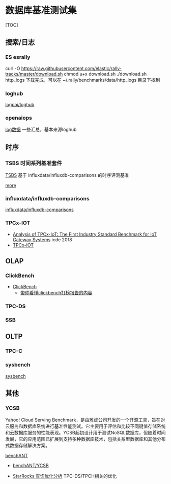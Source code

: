 # 数据库基准测试集
[TOC]

## 搜索/日志

### ES esrally

curl -O https://raw.githubusercontent.com/elastic/rally-tracks/master/download.sh
chmod u+x download.sh
./download.sh http_logs
下载完成，可以在  ~/.rally/benchmarks/data/http_logs 目录下找到


### loghub

[logpai/loghub](https://github.com/logpai/loghub)


### openaiops

[log数据](https://www.aiops.cn/log-data/) 一些汇总，基本来源loghub


## 时序

### TSBS 时间系列基准套件

[TSBS](https://github.com/timescale/tsbs) 基于 influxdata/influxdb-comparisons 的时序评测基准


[more](tsbs.md)


### influxdata/influxdb-comparisons


[influxdata/influxdb-comparisons](https://github.com/influxdata/influxdb-comparisons)


### TPCx-IOT



- [Analysis of TPCx-IoT: The First Industry Standard Benchmark for IoT Gateway Systems](https://hpi.de/fileadmin/user_upload/fachgebiete/rabl/publications/2018/TPCx_IOT-ICDE2018.pdf) icde 2018
- [TPCx-IOT](https://www.tpc.org/tpcx-iot/default5.asp)


## OLAP

### ClickBench

- [ClickBench](https://benchmark.clickhouse.com/)
    - [带你看懂clickbench打榜报告的内容](https://www.cnblogs.com/syw20170419/p/17381314.html) 

### TPC-DS

### SSB


## OLTP

### TPC-C

### sysbench

[sysbench](https://github.com/akopytov/sysbench)


## 其他

### YCSB
Yahoo! Cloud Serving Benchmark，是由雅虎公司开发的一个开源工具，旨在对云服务和数据库系统进行基准性能测试。它主要用于评估和比较不同键值存储系统和云数据库服务的性能表现。YCSB起初设计用于测试NoSQL数据库，但随着时间发展，它的应用范围已扩展到支持多种数据库技术，包括关系型数据库和其他分布式数据存储解决方案。



[benchANT](https://benchant.com/ranking/database-ranking)
- [benchANT/YCSB](https://github.com/benchANT/YCSB)


- [StarRocks 查询优化分析](https://zhuanlan.zhihu.com/p/706527168) TPC-DS/TPCH相关的优化